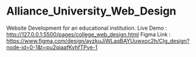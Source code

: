 # Alliance_University_Web_Design
Website Development for an  educational institution.
Live Demo : http://127.0.0.1:5500/pages/college_web_design.html
Figma Link : https://www.figma.com/design/ayzkuJiWLaqBAYUuwxoc2h/Clg_design?node-id=0-1&t=pu2qiaafKvhfTPve-1
